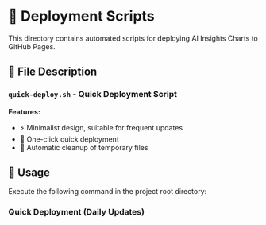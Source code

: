 # 🚀 Deployment Scripts

This directory contains automated scripts for deploying AI Insights Charts to GitHub Pages.

## 📁 File Description

### `quick-deploy.sh` - Quick Deployment Script

**Features:**
- ⚡ Minimalist design, suitable for frequent updates
- 🚀 One-click quick deployment
- 🧹 Automatic cleanup of temporary files

## 🎯 Usage

Execute the following command in the project root directory:

### Quick Deployment (Daily Updates)
